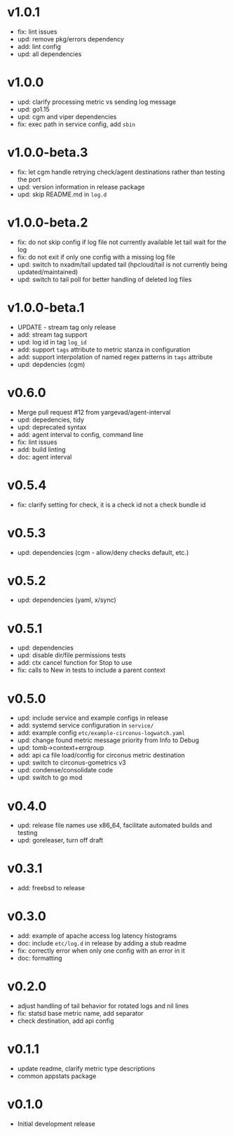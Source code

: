 # v1.0.1

* fix: lint issues
* upd: remove pkg/errors dependency
* add: lint config
* upd: all dependencies

# v1.0.0

* upd: clarify processing metric vs sending log message
* upd: go1.15
* upd: cgm and viper dependencies
* fix: exec path in service config, add `sbin`

# v1.0.0-beta.3

* fix: let cgm handle retrying check/agent destinations rather than testing the port
* upd: version information in release package
* upd: skip README.md in `log.d`

# v1.0.0-beta.2

* fix: do not skip config if log file not currently available let tail wait for the log
* fix: do not exit if only one config with a missing log file
* upd: switch to nxadm/tail updated tail (hpcloud/tail is not currently being updated/maintained)
* upd: switch to tail poll for better handling of deleted log files

# v1.0.0-beta.1

* UPDATE - stream tag only release
* add: stream tag support
* upd: log id in tag `log_id`
* add: support `tags` attribute to metric stanza in configuration
* add: support interpolation of named regex patterns in `tags` attribute
* upd: depdencies (cgm)

# v0.6.0

* Merge pull request #12 from yargevad/agent-interval
* upd: depedencies, tidy
* upd: deprecated syntax
* add: agent interval to config, command line
* fix: lint issues
* add: build linting
* doc: agent interval

# v0.5.4

* fix: clarify setting for check, it is a check id not a check bundle id

# v0.5.3

* upd: dependencies (cgm - allow/deny checks default, etc.)

# v0.5.2

* upd: dependencies (yaml, x/sync)

# v0.5.1

* upd: dependencies
* upd: disable dir/file permissions tests
* add: ctx cancel function for Stop to use
* fix: calls to New in tests to include a parent context

# v0.5.0

* upd: include service and example configs in release
* add: systemd service configuration in `service/`
* add: example config `etc/example-circonus-logwatch.yaml`
* upd: change found metric message priority from Info to Debug
* upd: tomb->context+errgroup
* add: api ca file load/config for circonus metric destination
* upd: switch to circonus-gometrics v3
* upd: condense/consolidate code
* upd: switch to go mod

# v0.4.0

* upd: release file names use x86_64, facilitate automated builds and testing
* upd: goreleaser, turn off draft

# v0.3.1

* add: freebsd to release

# v0.3.0

* add: example of apache access log  latency histograms
* doc: include `etc/log.d` in release by adding a stub readme
* fix: correctly error when only one config with an error in it
* doc: formatting

# v0.2.0

* adjust handling of tail behavior for rotated logs and nil lines
* fix: statsd base metric name, add separator
* check destination, add api config

# v0.1.1

* update readme, clarify metric type descriptions
* common appstats package

# v0.1.0

* Initial development release
